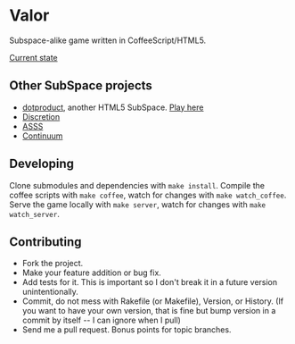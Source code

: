 # Valor

Subspace-alike game written in CoffeeScript/HTML5.

[Current state](http://perplexes.github.io/valor/Subspace.html)

## Other SubSpace projects

* [dotproduct](https://github.com/sharvil/dotproduct), another HTML5 SubSpace. [Play here](http://dev.nanavati.net:8000)
* [Discretion](http://ss-discretion.sourceforge.net)
* [ASSS](http://asss.minegoboom.com/)
* [Continuum](http://www.getcontinuum.com/)

## Developing
Clone submodules and dependencies with `make install`.
Compile the coffee scripts with `make coffee`, watch for changes with `make watch_coffee`.
Serve the game locally with `make server`, watch for changes with `make watch_server`.

## Contributing

* Fork the project.
* Make your feature addition or bug fix.
* Add tests for it. This is important so I don't break it in a future version unintentionally.
* Commit, do not mess with Rakefile (or Makefile), Version, or History. (If you want to have your own version, that is fine but bump version in a commit by itself -- I can ignore when I pull)
* Send me a pull request. Bonus points for topic branches.
